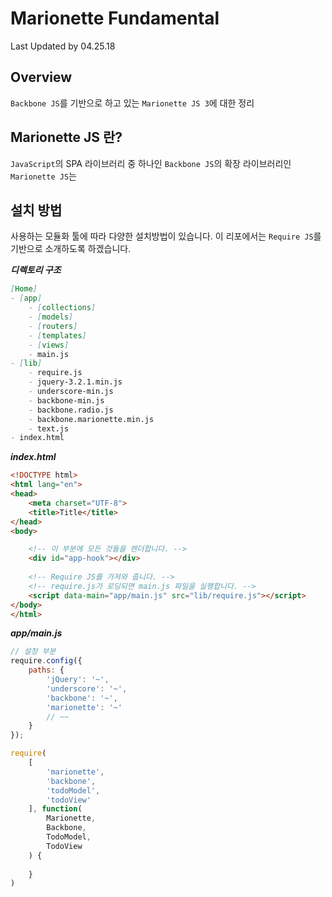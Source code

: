 # Marionette Fundamental

Last Updated by 04.25.18

## Overview

`Backbone JS`를 기반으로 하고 있는 `Marionette JS 3`에 대한 정리 

## Marionette JS 란?

`JavaScript`의 SPA 라이브러리 중 하나인 `Backbone JS`의 확장 라이브러리인 `Marionette JS`는 

## 설치 방법

사용하는 모듈화 툴에 따라 다양한 설치방법이 있습니다. 이 리포에서는 `Require JS`를 기반으로 소개하도록 하겠습니다.  

***디렉토리 구조***

```markdown
[Home]
- [app]
    - [collections]
    - [models]
    - [routers]
    - [templates]
    - [views]
    - main.js
- [lib]
    - require.js
    - jquery-3.2.1.min.js
    - underscore-min.js
    - backbone-min.js
    - backbone.radio.js
    - backbone.marionette.min.js
    - text.js
- index.html
```


***index.html***

```html
<!DOCTYPE html>
<html lang="en">
<head>
    <meta charset="UTF-8">
    <title>Title</title>
</head>
<body>

    <!-- 이 부분에 모든 것들을 렌더합니다. -->
    <div id="app-hook"></div>
    
    <!-- Require JS를 가져와 줍니다. -->
    <!-- require.js가 로딩되면 main.js 파일을 실행합니다. -->
    <script data-main="app/main.js" src="lib/require.js"></script>
</body>
</html>
```

***app/main.js***

```js
// 설정 부분
require.config({
    paths: {
        'jQuery': '~',
        'underscore': '~',
        'backbone': '~',
        'marionette': '~'
        // ~~
    }
});

require(
    [
        'marionette',
        'backbone',
        'todoModel',
        'todoView'
    ], function(
        Marionette,
        Backbone,
        TodoModel,
        TodoView
    ) {
        
    }
)
```
